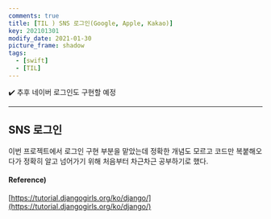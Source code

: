 ```yaml
---
comments: true
title: [TIL ) SNS 로그인(Google, Apple, Kakao)]
key: 202101301
modify_date: 2021-01-30
picture_frame: shadow
tags:
  - [swift]
  - [TIL]
---
```


✔️ 추후 네이버 로그인도 구현할 예정
    
    
***
 
## SNS 로그인
 
이번 프로젝트에서 로그인 구현 부분을 맡았는데 정확한 개념도 모르고 코드만 복붙해오다가 정확히 알고 넘어가기 위해 처음부터 차근차근 공부하기로 했다.
 

#### Reference)

[https://tutorial.djangogirls.org/ko/django/](https://tutorial.djangogirls.org/ko/django/)
